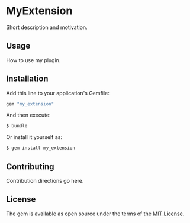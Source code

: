 # MyExtension
Short description and motivation.

## Usage
How to use my plugin.

## Installation
Add this line to your application's Gemfile:

```ruby
gem "my_extension"
```

And then execute:
```bash
$ bundle
```

Or install it yourself as:
```bash
$ gem install my_extension
```

## Contributing
Contribution directions go here.

## License
The gem is available as open source under the terms of the [MIT License](https://opensource.org/licenses/MIT).
